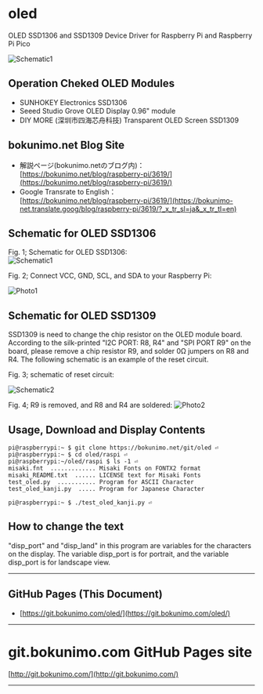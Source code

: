# oled

OLED SSD1306 and SSD1309 Device Driver for Raspberry Pi and Raspberry Pi Pico  

![Schematic1](https://bokunimo.net/blog/wp-content/uploads/2023/05/DSC_2650wd.jpg)  

## Operation Cheked OLED Modules

- SUNHOKEY Electronics SSD1306  
- Seeed Studio Grove OLED Display 0.96" module  
- DIY MORE (深圳市四海芯舟科技) Transparent OLED Screen SSD1309  

## bokunimo.net Blog Site

- 解説ページ(bokunimo.netのブログ内)：  
	[https://bokunimo.net/blog/raspberry-pi/3619/](https://bokunimo.net/blog/raspberry-pi/3619/)  
- Google Transrate to English：  
	[https://bokunimo.net/blog/raspberry-pi/3619/](https://bokunimo-net.translate.goog/blog/raspberry-pi/3619/?_x_tr_sl=ja&_x_tr_tl=en)  

## Schematic for OLED SSD1306

Fig. 1; Schematic for OLED SSD1306:  
![Schematic1](https://bokunimo.net/blog/wp-content/uploads/2023/05/ssd1306schema.png)  

Fig. 2; Connect VCC, GND, SCL, and SDA to your Raspberry Pi:  

![Photo1](https://bokunimo.net/blog/wp-content/uploads/2023/05/DSC_2662w.jpg)  


## Schematic for OLED SSD1309

SSD1309 is need to change the chip resistor on the OLED module board. According to the silk-printed "I2C PORT: R8, R4" and "SPI PORT R9" on the board, please remove a chip resistor R9, and solder 0Ω jumpers on R8 and R4. The following schematic is an example of the reset circuit.

Fig. 3; schematic of reset circuit:

![Schematic2](https://bokunimo.net/blog/wp-content/uploads/2023/05/ssd1609schema_pi.png)  

Fig. 4; R9 is removed, and R8 and R4 are soldered:
![Photo2](https://bokunimo.net/blog/wp-content/uploads/2023/04/DSC_2612w.jpg)  

## Usage, Download and Display Contents

	pi@raspberrypi:~ $ git clone https://bokunimo.net/git/oled ⏎  
	pi@raspberrypi:~ $ cd oled/raspi ⏎  
	pi@raspberrypi:~/oled/raspi $ ls -1 ⏎  
	misaki.fnt  ............. Misaki Fonts on FONTX2 format
	misaki_README.txt  ...... LICENSE text for Misaki Fonts
	test_oled.py  ........... Program for ASCII Character 
	test_oled_kanji.py  ..... Program for Japanese Character
	  
	pi@raspberrypi:~ $ ./test_oled_kanji.py ⏎  

## How to change the text

"disp_port" and "disp_land" in this program are variables for the characters on the display.
The variable disp_port is for portrait, and the variable disp_port is for landscape view.

----------------------------------------------------------------

## GitHub Pages (This Document)
* [https://git.bokunimo.com/oled/](https://git.bokunimo.com/oled/)  

----------------------------------------------------------------

# git.bokunimo.com GitHub Pages site
[http://git.bokunimo.com/](http://git.bokunimo.com/)  

----------------------------------------------------------------
